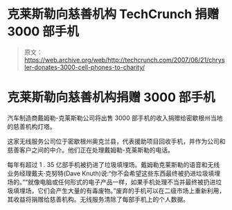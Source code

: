 # 克莱斯勒向慈善机构 TechCrunch 捐赠 3000 部手机

> 原文：<https://web.archive.org/web/http://techcrunch.com/2007/06/21/chrysler-donates-3000-cell-phones-to-charity/>

# 克莱斯勒向慈善机构捐赠 3000 部手机

汽车制造商戴姆勒-克莱斯勒公司将出售 3000 部手机的收入捐赠给密歇根州当地的慈善机构灯塔。

这家无线服务公司位于密歇根州奥克兰县，代表援助项目回收手机，并作为公司和慈善客户之间的中介。他们正在处理戴姆勒-克莱斯勒的电话。

每年有超过 1 . 35 亿部手机被扔进了垃圾填埋场。戴姆勒克莱斯勒的语音和无线业务经理戴夫·克努特(Dave Knuth)说:“你不会希望这些东西最终被扔进垃圾填埋场的。”“就像电脑或任何形式的电子产品一样，如果手机处理不当并最终被扔进垃圾填埋场，它们会产生大量的有毒废物。”废弃的手机可以在二级市场上重新利用，其收益将捐赠给慈善机构。无线服务清除了每部手机上的个人数据。